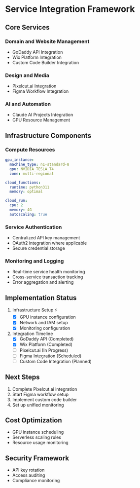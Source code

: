 # Service Integration Framework

## Core Services

### Domain and Website Management
- GoDaddy API Integration
- Wix Platform Integration
- Custom Code Builder Integration

### Design and Media
- Pixelcut.ai Integration
- Figma Workflow Integration

### AI and Automation
- Claude AI Projects Integration
- GPU Resource Management

## Infrastructure Components

### Compute Resources
```yaml
gpu_instance:
  machine_type: n1-standard-8
  gpu: NVIDIA_TESLA_T4
  zone: multi-regional

cloud_functions:
  runtime: python311
  memory: optimal

cloud_run:
  cpu: 2
  memory: 4G
  autoscaling: true
```

### Service Authentication
- Centralized API key management
- OAuth2 integration where applicable
- Secure credential storage

### Monitoring and Logging
- Real-time service health monitoring
- Cross-service transaction tracking
- Error aggregation and alerting

## Implementation Status
1. Infrastructure Setup ⚡️ 
   - [x] GPU instance configuration
   - [x] Network and IAM setup
   - [x] Monitoring configuration

2. Integration Timeline
   - [x] GoDaddy API (Completed)
   - [x] Wix Platform (Completed)
   - [ ] Pixelcut.ai (In Progress)
   - [ ] Figma Integration (Scheduled)
   - [ ] Custom Code Integration (Planned)

## Next Steps
1. Complete Pixelcut.ai integration
2. Start Figma workflow setup
3. Implement custom code builder
4. Set up unified monitoring

## Cost Optimization
- GPU instance scheduling
- Serverless scaling rules
- Resource usage monitoring

## Security Framework
- API key rotation
- Access auditing
- Compliance monitoring